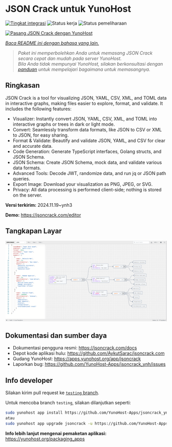<!--
N.B.: README ini dibuat secara otomatis oleh <https://github.com/YunoHost/apps/tree/master/tools/readme_generator>
Ini TIDAK boleh diedit dengan tangan.
-->

# JSON Crack untuk YunoHost

[![Tingkat integrasi](https://apps.yunohost.org/badge/integration/jsoncrack)](https://ci-apps.yunohost.org/ci/apps/jsoncrack/)
![Status kerja](https://apps.yunohost.org/badge/state/jsoncrack)
![Status pemeliharaan](https://apps.yunohost.org/badge/maintained/jsoncrack)

[![Pasang JSON Crack dengan YunoHost](https://install-app.yunohost.org/install-with-yunohost.svg)](https://install-app.yunohost.org/?app=jsoncrack)

*[Baca README ini dengan bahasa yang lain.](./ALL_README.md)*

> *Paket ini memperbolehkan Anda untuk memasang JSON Crack secara cepat dan mudah pada server YunoHost.*  
> *Bila Anda tidak mempunyai YunoHost, silakan berkonsultasi dengan [panduan](https://yunohost.org/install) untuk mempelajari bagaimana untuk memasangnya.*

## Ringkasan

JSON Crack is a tool for visualizing JSON, YAML, CSV, XML, and TOML data in interactive graphs, making files easier to explore, format, and validate. It includes the following features:
- Visualizer: Instantly convert JSON, YAML, CSV, XML, and TOML into interactive graphs or trees in dark or light mode.
- Convert: Seamlessly transform data formats, like JSON to CSV or XML to JSON, for easy sharing.
- Format & Validate: Beautify and validate JSON, YAML, and CSV for clear and accurate data.
- Code Generation: Generate TypeScript interfaces, Golang structs, and JSON Schema.
- JSON Schema: Create JSON Schema, mock data, and validate various data formats.
- Advanced Tools: Decode JWT, randomize data, and run jq or JSON path queries.
- Export Image: Download your visualization as PNG, JPEG, or SVG.
- Privacy: All data processing is performed client-side; nothing is stored on the server.


**Versi terkirim:** 2024.11.19~ynh3

**Demo:** <https://jsoncrack.com/editor>

## Tangkapan Layar

![Tangkapan Layar pada JSON Crack](./doc/screenshots/jsoncrack.png)

## Dokumentasi dan sumber daya

- Dokumentasi pengguna resmi: <https://jsoncrack.com/docs>
- Depot kode aplikasi hulu: <https://github.com/AykutSarac/jsoncrack.com>
- Gudang YunoHost: <https://apps.yunohost.org/app/jsoncrack>
- Laporkan bug: <https://github.com/YunoHost-Apps/jsoncrack_ynh/issues>

## Info developer

Silakan kirim pull request ke [`testing` branch](https://github.com/YunoHost-Apps/jsoncrack_ynh/tree/testing).

Untuk mencoba branch `testing`, silakan dilanjutkan seperti:

```bash
sudo yunohost app install https://github.com/YunoHost-Apps/jsoncrack_ynh/tree/testing --debug
atau
sudo yunohost app upgrade jsoncrack -u https://github.com/YunoHost-Apps/jsoncrack_ynh/tree/testing --debug
```

**Info lebih lanjut mengenai pemaketan aplikasi:** <https://yunohost.org/packaging_apps>
